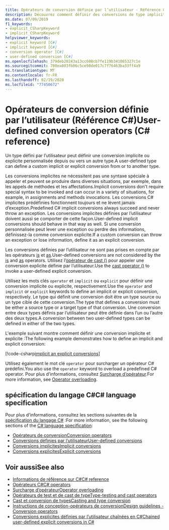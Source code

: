 ```yaml
---
title: Opérateurs de conversion définie par l’utilisateur - Référence C#
description: Découvrez comment définir des conversions de type implicites et explicites personnalisées en C#.
ms.date: 07/09/2019
f1_keywords:
- explicit_CSharpKeyword
- implicit_CSharpKeyword
helpviewer_keywords:
- explicit keyword [C#]
- implicit keyword [C#]
- conversion operator [C#]
- user-defined conversion [C#]
ms.openlocfilehash: 379deb20243a13cc608cb7fe119b341065327c1e
ms.sourcegitcommit: 700ea803fb06c5ce98de017c7f76463ba33ff4a9
ms.translationtype: MT
ms.contentlocale: fr-FR
ms.lasthandoff: 02/19/2020
ms.locfileid: "77450672"
---
```

# <a name="user-defined-conversion-operators-c-reference"></a><span data-ttu-id="9d610-103">Opérateurs de conversion définie par l’utilisateur (Référence C#)</span><span class="sxs-lookup"><span data-stu-id="9d610-103">User-defined conversion operators (C# reference)</span></span>

<span data-ttu-id="9d610-104">Un type défini par l’utilisateur peut définir une conversion implicite ou explicite personnalisée depuis ou vers un autre type.</span><span class="sxs-lookup"><span data-stu-id="9d610-104">A user-defined type can define a custom implicit or explicit conversion from or to another type.</span></span>

<span data-ttu-id="9d610-105">Les conversions implicites ne nécessitent pas une syntaxe spéciale à appeler et peuvent se produire dans diverses situations, par exemple, dans les appels de méthodes et les affectations.</span><span class="sxs-lookup"><span data-stu-id="9d610-105">Implicit conversions don't require special syntax to be invoked and can occur in a variety of situations, for example, in assignments and methods invocations.</span></span> <span data-ttu-id="9d610-106">Les conversions C# implicites prédéfinies fonctionnent toujours et ne lèvent jamais d’exception.</span><span class="sxs-lookup"><span data-stu-id="9d610-106">Predefined C# implicit conversions always succeed and never throw an exception.</span></span> <span data-ttu-id="9d610-107">Les conversions implicites définies par l’utilisateur doivent aussi se comporter de cette façon.</span><span class="sxs-lookup"><span data-stu-id="9d610-107">User-defined implicit conversions should behave in that way as well.</span></span> <span data-ttu-id="9d610-108">Si une conversion personnalisée peut lever une exception ou perdre des informations, définissez-la comme conversion explicite.</span><span class="sxs-lookup"><span data-stu-id="9d610-108">If a custom conversion can throw an exception or lose information, define it as an explicit conversion.</span></span>

<span data-ttu-id="9d610-109">Les conversions définies par l’utilisateur ne sont pas prises en compte par les opérateurs [is](type-testing-and-cast.md#is-operator) et [as](type-testing-and-cast.md#as-operator).</span><span class="sxs-lookup"><span data-stu-id="9d610-109">User-defined conversions are not considered by the [is](type-testing-and-cast.md#is-operator) and [as](type-testing-and-cast.md#as-operator) operators.</span></span> <span data-ttu-id="9d610-110">Utilisez l’[opérateur de cast ()](type-testing-and-cast.md#cast-operator-) pour appeler une conversion explicite définie par l’utilisateur.</span><span class="sxs-lookup"><span data-stu-id="9d610-110">Use the [cast operator ()](type-testing-and-cast.md#cast-operator-) to invoke a user-defined explicit conversion.</span></span>

<span data-ttu-id="9d610-111">Utilisez les mots clés `operator` et `implicit` ou `explicit` pour définir une conversion implicite ou explicite, respectivement.</span><span class="sxs-lookup"><span data-stu-id="9d610-111">Use the `operator` and `implicit` or `explicit` keywords to define an implicit or explicit conversion, respectively.</span></span> <span data-ttu-id="9d610-112">Le type qui définit une conversion doit être un type source ou un type cible de cette conversion.</span><span class="sxs-lookup"><span data-stu-id="9d610-112">The type that defines a conversion must be either a source type or a target type of that conversion.</span></span> <span data-ttu-id="9d610-113">Une conversion entre deux types définis par l’utilisateur peut être définie dans l’un ou l’autre des deux types.</span><span class="sxs-lookup"><span data-stu-id="9d610-113">A conversion between two user-defined types can be defined in either of the two types.</span></span>

<span data-ttu-id="9d610-114">L'exemple suivant montre comment définir une conversion implicite et explicite :</span><span class="sxs-lookup"><span data-stu-id="9d610-114">The following example demonstrates how to define an implicit and explicit conversion:</span></span>

[!code-csharp[implicit an explicit conversions](~/samples/csharp/language-reference/operators/UserDefinedConversions.cs)]

<span data-ttu-id="9d610-115">Utilisez également le mot clé `operator` pour surcharger un opérateur C# prédéfini.</span><span class="sxs-lookup"><span data-stu-id="9d610-115">You also use the `operator` keyword to overload a predefined C# operator.</span></span> <span data-ttu-id="9d610-116">Pour plus d’informations, consultez [Surcharge d’opérateur](operator-overloading.md).</span><span class="sxs-lookup"><span data-stu-id="9d610-116">For more information, see [Operator overloading](operator-overloading.md).</span></span>

## <a name="c-language-specification"></a><span data-ttu-id="9d610-117">spécification du langage C#</span><span class="sxs-lookup"><span data-stu-id="9d610-117">C# language specification</span></span>

<span data-ttu-id="9d610-118">Pour plus d’informations, consultez les sections suivantes de la [spécification du langage C#](~/_csharplang/spec/introduction.md) :</span><span class="sxs-lookup"><span data-stu-id="9d610-118">For more information, see the following sections of the [C# language specification](~/_csharplang/spec/introduction.md):</span></span>

- [<span data-ttu-id="9d610-119">Opérateurs de conversion</span><span class="sxs-lookup"><span data-stu-id="9d610-119">Conversion operators</span></span>](~/_csharplang/spec/classes.md#conversion-operators)
- [<span data-ttu-id="9d610-120">Conversions définies par l’utilisateur</span><span class="sxs-lookup"><span data-stu-id="9d610-120">User-defined conversions</span></span>](~/_csharplang/spec/conversions.md#user-defined-conversions)
- [<span data-ttu-id="9d610-121">Conversions implicites</span><span class="sxs-lookup"><span data-stu-id="9d610-121">Implicit conversions</span></span>](~/_csharplang/spec/conversions.md#implicit-conversions)
- [<span data-ttu-id="9d610-122">Conversions explicites</span><span class="sxs-lookup"><span data-stu-id="9d610-122">Explicit conversions</span></span>](~/_csharplang/spec/conversions.md#explicit-conversions)

## <a name="see-also"></a><span data-ttu-id="9d610-123">Voir aussi</span><span class="sxs-lookup"><span data-stu-id="9d610-123">See also</span></span>

- [<span data-ttu-id="9d610-124">Informations de référence sur C#</span><span class="sxs-lookup"><span data-stu-id="9d610-124">C# reference</span></span>](../index.md)
- [<span data-ttu-id="9d610-125">Opérateurs C#</span><span class="sxs-lookup"><span data-stu-id="9d610-125">C# operators</span></span>](index.md)
- [<span data-ttu-id="9d610-126">Surcharge d’opérateur</span><span class="sxs-lookup"><span data-stu-id="9d610-126">Operator overloading</span></span>](operator-overloading.md)
- [<span data-ttu-id="9d610-127">Opérateurs de test et de cast de type</span><span class="sxs-lookup"><span data-stu-id="9d610-127">Type-testing and cast operators</span></span>](type-testing-and-cast.md)
- [<span data-ttu-id="9d610-128">Cast et conversion de types</span><span class="sxs-lookup"><span data-stu-id="9d610-128">Casting and type conversion</span></span>](../../programming-guide/types/casting-and-type-conversions.md)
- [<span data-ttu-id="9d610-129">Instructions de conception-opérateurs de conversion</span><span class="sxs-lookup"><span data-stu-id="9d610-129">Design guidelines - Conversion operators</span></span>](../../../standard/design-guidelines/operator-overloads.md#conversion-operators)
- [<span data-ttu-id="9d610-130">Conversions explicites définies par l’utilisateur chaînées en C#</span><span class="sxs-lookup"><span data-stu-id="9d610-130">Chained user-defined explicit conversions in C#</span></span>](https://docs.microsoft.com/archive/blogs/ericlippert/chained-user-defined-explicit-conversions-in-c)

